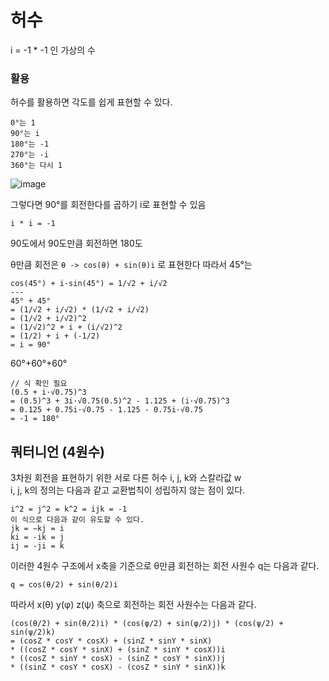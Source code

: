 # 허수
i = -1 * -1 인 가상의 수

### 활용
허수를 활용하면 각도를 쉽게 표현할 수 있다.
```
0°는 1
90°는 i
180°는 -1
270°는 -i
360°는 다시 1
```
![image](https://user-images.githubusercontent.com/37904040/203703551-e71f2907-a49f-46bb-b879-e0446b658b19.png)

그렇다면 90°를 회전한다를 곱하기 i로 표현할 수 있음

```
i * i = -1
```
90도에서 90도만큼 회전하면 180도

θ만큼 회전은 
`θ -> cos(θ) + sin(θ)i` 로 표현한다
따라서 45°는
```
cos(45°) + i·sin(45°) = 1/√2 + i/√2
---
45° + 45°
= (1/√2 + i/√2) * (1/√2 + i/√2) 
= (1/√2 + i/√2)^2
= (1/√2)^2 + i + (i/√2)^2
= (1/2) + i + (-1/2)
= i = 90°
```

60°+60°+60°
```
// 식 확인 필요
(0.5 + i·√0.75)^3
= (0.5)^3 + 3i·√0.75(0.5)^2 - 1.125 + (i·√0.75)^3
= 0.125 + 0.75i·√0.75 - 1.125 - 0.75i·√0.75
= -1 = 180°

```

## 쿼터니언 (4원수)
3차원 회전을 표현하기 위한 서로 다른 허수 i, j, k와 스칼라값 w  
i, j, k의 정의는 다음과 같고 교환법칙이 성립하지 않는 점이 있다.
```
i^2 = j^2 = k^2 = ijk = -1
이 식으로 다음과 같이 유도할 수 있다.
jk = −kj = i
ki = -ik = j
ij = -ji = k
```

이러한 4원수 구조에서 x축을 기준으로 θ만큼 회전하는 회전 사원수 q는 다음과 같다.
```
q = cos(θ/2) + sin(θ/2)i
```
따라서 x(θ) y(φ) z(ψ) 축으로 회전하는 회전 사원수는 다음과 같다.
```
(cos(θ/2) + sin(θ/2)i) * (cos(φ/2) + sin(φ/2)j) * (cos(ψ/2) + sin(ψ/2)k)
= (cosZ * cosY * cosX) + (sinZ * sinY * sinX)
* ((cosZ * cosY * sinX) + (sinZ * sinY * cosX))i
* ((cosZ * sinY * cosX) - (sinZ * cosY * sinX))j
* ((sinZ * cosY * cosX) - (cosZ * sinY * sinX))k
```




